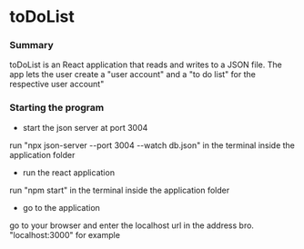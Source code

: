 # toDoList

### Summary
toDoList is an React application that reads and writes to a JSON file. The app lets the user create a "user account" and a "to do list" for the respective user account"

### Starting the program
* start the json server at port 3004

run "npx json-server --port 3004 --watch db.json" in the terminal inside the application folder

* run the react application

run "npm start" in the terminal inside the application folder

* go to the application

go to your browser and enter the localhost url in the address bro. "localhost:3000" for example
